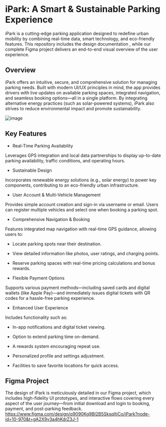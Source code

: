# iPark: A Smart & Sustainable Parking Experience

iPark is a cutting-edge parking application designed to redefine urban mobility by combining real-time data, smart technology, and eco-friendly features. This repository includes the design documentation , while our complete Figma project delivers an end-to-end visual overview of the user experience.

## Overview
iPark offers an intuitive, secure, and comprehensive solution for managing parking needs. Built with modern UI/UX principles in mind, the app provides drivers with live updates on available parking spaces, integrated navigation, and seamless booking options—all in a single platform. By integrating alternative energy practices (such as solar-powered systems), iPark also strives to reduce environmental impact and promote sustainability.

![image](https://github.com/user-attachments/assets/90c4a532-179e-4c79-8786-e1e49d738e2b)


## Key Features
- Real-Time Parking Availability
  
Leverages GPS integration and local data partnerships to display up-to-date parking availability, traffic conditions, and operating hours.

- Sustainable Design
  
Incorporates renewable energy solutions (e.g., solar energy) to power key components, contributing to an eco-friendly urban infrastructure.

- User Account & Multi-Vehicle Management
  
Provides simple account creation and sign-in via username or email. Users can register multiple vehicles and select one when booking a parking spot.

- Comprehensive Navigation & Booking
  
Features integrated map navigation with real-time GPS guidance, allowing users to:

- Locate parking spots near their destination.

- View detailed information like photos, user ratings, and charging points.

- Reserve parking spaces with real-time pricing calculations and bonus rewards.

- Flexible Payment Options
  
 Supports various payment methods—including saved cards and digital wallets (like Apple Pay)—and immediately issues digital tickets with QR codes for a hassle-free parking experience.

- Enhanced User Experience
  
Includes functionality such as:

 - In-app notifications and digital ticket viewing.

- Option to extend parking time on-demand.

- A rewards system encouraging repeat use.

- Personalized profile and settings adjustment.

- Facilities to save favorite locations for quick access.

## Figma Project
The design of iPark is meticulously detailed in our Figma project, which includes high-fidelity UI prototypes, and interactive flows covering every aspect of the user journey—from initial download and login to booking, payment, and post-parking feedback. 
https://www.figma.com/design/q9090Kg9BI2B5SksqItjCo/iPark?node-id=10-970&t=gA2X9v3a4hKdrZ3J-1
